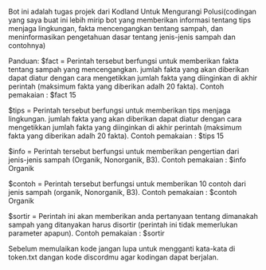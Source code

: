 Bot ini adalah tugas projek dari Kodland Untuk Mengurangi Polusi(codingan yang saya buat ini lebih mirip bot yang memberikan informasi tentang tips menjaga lingkungan,
fakta mencengangkan tentang sampah, dan meninformasikan pengetahuan dasar tentang jenis-jenis sampah dan contohnya)

Panduan:
$fact    =  Perintah tersebut berfungsi untuk memberikan fakta tentang sampah yang mencengangkan. jumlah fakta yang akan diberikan dapat diatur dengan cara mengetikkan 
            jumlah fakta yang diinginkan di akhir perintah (maksimum fakta yang diberikan adalh 20 fakta).
            Contoh pemakaian  :  $fact 15

$tips    =  Perintah tersebut berfungsi untuk memberikan tips menjaga lingkungan. jumlah fakta yang akan diberikan dapat diatur dengan cara mengetikkan 
            jumlah fakta yang diinginkan di akhir perintah (maksimum fakta yang diberikan adalh 20 fakta).
            Contoh pemakaian  :  $tips 15

$info    =  Perintah tersebut berfungsi untuk memberikan pengertian dari jenis-jenis sampah (Organik, Nonorganik, B3).
            Contoh pemakaian  :  $info Organik

$contoh  =  Perintah tersebut berfungsi untuk memberikan 10 contoh dari jenis sampah (organik, Nonorganik, B3).
            Contoh pemakaian  :  $contoh Organik

$sortir  =  Perintah ini akan memberikan anda pertanyaan tentang dimanakah sampah yang ditanyakan harus disortir (perintah ini tidak memerlukan parameter apapun).
            Contoh pemakaian  :  $sortir


Sebelum memulaikan kode jangan lupa untuk mengganti kata-kata di token.txt dangan kode discordmu agar kodingan dapat berjalan.
